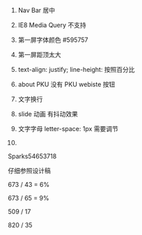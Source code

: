 1. Nav Bar 居中 <Fixed>

2. IE8 Media Query 不支持 

3. 第一屏字体颜色 #595757

4. 第一屏距顶太大

5. text-align: justify; line-height: 按照百分比

6. about PKU 没有 PKU webiste 按钮

7. 文字换行

8. slide 动画 有抖动效果

9. 文字字母 letter-space: 1px 需要调节

10. 

Sparks54653718 

仔细参照设计稿

673 / 43  = 6% 

673 / 65  =  9%

509 / 17

820 / 35 